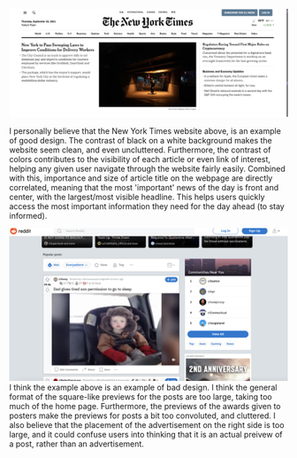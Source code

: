 ![nyt](/assets/img/nyt.png)

  I personally believe that the New York Times website above, is an example of good design. The contrast of black on a white background makes the website seem clean, and even uncluttered. Furthermore, the contrast of colors contributes to the visibility of each article or even link of interest, helping any given user navigate through the website fairly easily. Combined with this, importance and size of article title on the webpage are directly correlated, meaning that the most 'important' news of the day is front and center, with the largest/most visible headline. This helps users quickly access the most important information they need for the day ahead (to stay informed). 


![baddesign](/assets/img/reddit.png)
  I think the example above is an example of bad design. I think the general format of the square-like previews for the posts are too large, taking too much of the home page. Furthermore, the previews of the awards given to posters make the previews for posts a bit too convoluted, and cluttered. I also believe that the placement of the advertisement on the right side is too large, and it could confuse users into thinking that it is an actual preivew of a post, rather than an advertisement. 
